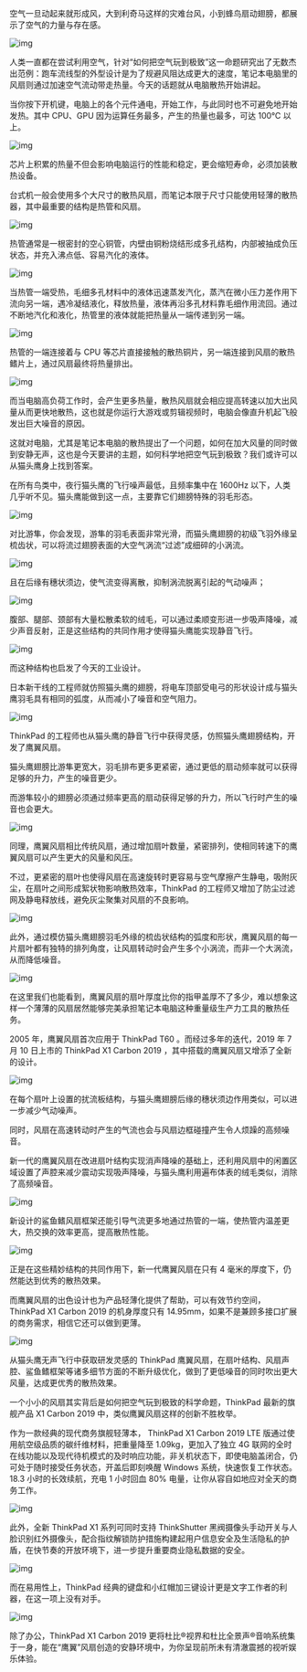 空气一旦动起来就形成风，大到利奇马这样的灾难台风，小到蜂鸟扇动翅膀，都展示了空气的力量与存在感。



![img](https://mmbiz.qpic.cn/mmbiz_png/U6yRaDu1NabORl8Orqh4K34yyxUPXS1EtLElDTXOrS6V26mtqeErgnseKNURFMbePPhaOcfvBLpKeaxEibZ20lg/640?wx_fmt=png)



人类一直都在尝试利用空气，针对“如何把空气玩到极致”这一命题研究出了无数杰出范例：跑车流线型的外型设计是为了规避风阻达成更大的速度，笔记本电脑里的风扇则通过加速空气流动带走热量。今天的话题就从电脑散热开始讲起。



当你按下开机键，电脑上的各个元件通电，开始工作，与此同时也不可避免地开始发热。其中 CPU、GPU 因为运算任务最多，产生的热量也最多，可达 100℃ 以上。



![img](https://mmbiz.qpic.cn/mmbiz_png/U6yRaDu1NabORl8Orqh4K34yyxUPXS1Er3YQjKpucrTzEWwiaFXKnzqJ40ia822TCEZLWRdib3s6UNmTicALrTkh1w/640?wx_fmt=png)



芯片上积累的热量不但会影响电脑运行的性能和稳定，更会缩短寿命，必须加装散热设备。



台式机一般会使用多个大尺寸的散热风扇，而笔记本限于尺寸只能使用轻薄的散热器，其中最重要的结构是热管和风扇。



![img](https://mmbiz.qpic.cn/mmbiz_png/U6yRaDu1NabORl8Orqh4K34yyxUPXS1EAk2n5kpLDg5BCiccibRLOqZtnPYeicsFUI3bvvx4xicu7sZbDhyhbykU3g/640?wx_fmt=png)



热管通常是一根密封的空心铜管，内壁由铜粉烧结形成多孔结构，内部被抽成负压状态，并充入沸点低、容易汽化的液体。



![img](https://mmbiz.qpic.cn/mmbiz_png/U6yRaDu1NabORl8Orqh4K34yyxUPXS1EngODewvqnGNjjUBianI9KVHicz0WianroZXulVbr7hGSCjUDF1dKlkEBQ/640?wx_fmt=png)



当热管一端受热，毛细多孔材料中的液体迅速蒸发汽化，蒸汽在微小压力差作用下流向另一端，遇冷凝结液化，释放热量，液体再沿多孔材料靠毛细作用流回。通过不断地汽化和液化，热管里的液体就能把热量从一端传递到另一端。



![img](https://mmbiz.qpic.cn/mmbiz_png/U6yRaDu1NabORl8Orqh4K34yyxUPXS1EJUbvqibib369JW3SlQl0h80gnmoZREwEpljQYbMicDJG5aKEIqKkRia8vQ/640?wx_fmt=png)



热管的一端连接着与 CPU 等芯片直接接触的散热铜片，另一端连接到风扇的散热鳍片上，通过风扇最终将热量排出。



![img](https://mmbiz.qpic.cn/mmbiz_gif/U6yRaDu1NaaebpdjAlJAzNQK13pFOJib50JpNd1Hvpib9iaAygnJic7aSe5CXROt3ibCO0HGaB9bcIlMypQCoq84pQA/640?wx_fmt=gif)





而当电脑高负荷工作时，会产生更多热量，散热风扇就会相应提高转速以加大出风量从而更快地散热，这也就是你运行大游戏或剪辑视频时，电脑会像直升机起飞般发出巨大噪音的原因。



这就对电脑，尤其是笔记本电脑的散热提出了一个问题，如何在加大风量的同时做到安静无声，这也是今天要讲的主题，如何科学地把空气玩到极致？我们或许可以从猫头鹰身上找到答案。



在所有鸟类中，夜行猫头鹰的飞行噪声最低，且频率集中在 1600Hz 以下，人类几乎听不见。猫头鹰能做到这一点，主要靠它们翅膀特殊的羽毛形态。



![img](https://mmbiz.qpic.cn/mmbiz_gif/U6yRaDu1NabORl8Orqh4K34yyxUPXS1Eia4ZrGZDR6tSSOepQnWbgENTCuIOZxK3ILAdVdcNFfZI26PTib7PNYAA/640?wx_fmt=gif)



对比游隼，你会发现，游隼的羽毛表面非常光滑，而猫头鹰翅膀的初级飞羽外缘呈梳齿状，可以将流过翅膀表面的大空气涡流“过滤”成细碎的小涡流。



![img](https://mmbiz.qpic.cn/mmbiz_gif/U6yRaDu1NaaebpdjAlJAzNQK13pFOJib5j5qZT5vU2I3HrjoOtRcVrHMONgYlAXq2cib1wtVQZTzuBQjBBe0vLwA/640?wx_fmt=gif)





且在后缘有穗状须边，使气流变得离散，抑制涡流脱离引起的气动噪声；



![img](https://mmbiz.qpic.cn/mmbiz_png/U6yRaDu1NabORl8Orqh4K34yyxUPXS1Edd4UVasreTz5bJ5pCfHjx4duIwUexbfQqE4uLpPaw63LAWO5gByp9A/640?wx_fmt=png)



腹部、腿部、颈部有大量松散柔软的绒毛，可以通过柔顺变形进一步吸声降噪，减少声音反射，正是这些结构的共同作用才使得猫头鹰能实现静音飞行。



![img](https://mmbiz.qpic.cn/mmbiz_gif/U6yRaDu1NaaebpdjAlJAzNQK13pFOJib51zEicVH7EnM10jLLSu3gzfvE6ovUiaskZL0gm2p7NlUXFnwaydFibia8mw/640?wx_fmt=gif)



而这种结构也启发了今天的工业设计。



日本新干线的工程师就仿照猫头鹰的翅膀，将电车顶部受电弓的形状设计成与猫头鹰羽毛具有相同的弧度，从而减小了噪音和空气阻力。



![img](https://mmbiz.qpic.cn/mmbiz_gif/U6yRaDu1NaaebpdjAlJAzNQK13pFOJib54lXFkaCJyzick8FvSYfIgTgy9WXplL0Q6gK3Ort7rEQvyHpbTiaU7TIw/640?wx_fmt=gif)





ThinkPad 的工程师也从猫头鹰的静音飞行中获得灵感，仿照猫头鹰翅膀结构，开发了鹰翼风扇。



猫头鹰翅膀比游隼更宽大，羽毛排布更多更紧密，通过更低的扇动频率就可以获得足够的升力，产生的噪音更少。



而游隼较小的翅膀必须通过频率更高的扇动获得足够的升力，所以飞行时产生的噪音也会更大。



![img](https://mmbiz.qpic.cn/mmbiz_png/U6yRaDu1NabORl8Orqh4K34yyxUPXS1Ee7qSGkFdLuBQKeWMuH5NgvK6J8dMgjtdeic0g2w7k9gZNZuhOJ5IicHw/640?wx_fmt=png)



同理，鹰翼风扇相比传统风扇，通过增加扇叶数量，紧密排列，使相同转速下的鹰翼风扇可以产生更大的风量和风压。



不过，更紧密的扇叶也使得风扇在高速旋转时更容易与空气摩擦产生静电，吸附灰尘，在扇叶之间形成絮状物影响散热效率，ThinkPad 的工程师又增加了防尘过滤网及静电释放线，避免灰尘聚集对风扇的不良影响。



![img](https://mmbiz.qpic.cn/mmbiz_gif/U6yRaDu1NabORl8Orqh4K34yyxUPXS1ENyxoMTlic2ic46appLlQUxF7ZUUvRqhPIsicYyDfPb0XU3CcIibR70ev4Q/640?wx_fmt=gif)



此外，通过模仿猫头鹰翅膀羽毛外缘的梳齿状结构的弧度和形状，鹰翼风扇的每一片扇叶都有独特的排列角度，让风扇转动时会产生多个小涡流，而非一个大涡流，从而降低噪音。



![img](https://mmbiz.qpic.cn/mmbiz_png/U6yRaDu1NabORl8Orqh4K34yyxUPXS1E9JkiaZgjGkSXqDbUNkWPOHjgzCZyvjWrOw7fcGaR0gibx8E8sKvRzKjQ/640?wx_fmt=png)



在这里我们也能看到，鹰翼风扇的扇叶厚度比你的指甲盖厚不了多少，难以想象这样一个薄薄的风扇居然能够完美承担笔记本电脑这种重量级生产力工具的散热任务。



2005 年，鹰翼风扇首次应用于 ThinkPad T60 。而经过多年的迭代，2019 年 7 月 10 日上市的 ThinkPad X1 Carbon 2019 ，其中搭载的鹰翼风扇又增添了全新的设计。



![img](https://mmbiz.qpic.cn/mmbiz_jpg/U6yRaDu1NaaebpdjAlJAzNQK13pFOJib5aUiaNZT53PHibmia14iabzlYn2O7BbB8uM9TMw09CFibT2ThXwlhTfC2h3A/640?wx_fmt=jpeg)



在每个扇叶上设置的扰流板结构，与猫头鹰翅膀后缘的穗状须边作用类似，可以进一步减少气动噪声。



同时，风扇在高速转动时产生的气流也会与风扇边框碰撞产生令人烦躁的高频噪音。



新一代的鹰翼风扇在改进扇叶结构实现消声降噪的基础上，还利用风扇中的闲置区域设置了声腔来减少震动实现吸声降噪，与猫头鹰利用遍布体表的绒毛类似，消除了高频噪音。



![img](https://mmbiz.qpic.cn/mmbiz_png/U6yRaDu1NabORl8Orqh4K34yyxUPXS1EAQ9GribFPoQLJ4Isgs3Cgtj8OX9ZyC1bqsp4Xrs4KdXumTK9v60pfog/640?wx_fmt=png)



新设计的鲨鱼鳍风扇框架还能引导气流更多地通过热管的一端，使热管内温差更大，热交换的效率更高，提高散热性能。



![img](https://mmbiz.qpic.cn/mmbiz_png/U6yRaDu1NabORl8Orqh4K34yyxUPXS1EFghyiaQkqU4IDLicibXhyltibXKsXicCRhZYyW8lwvTrUAAqgibGLicdVOZnA/640?wx_fmt=png)



正是在这些精妙结构的共同作用下，新一代鹰翼风扇在只有 4 毫米的厚度下，仍然能达到优秀的散热效果。



而鹰翼风扇的出色设计也为产品轻薄化提供了帮助，可以有效节约空间，ThinkPad X1 Carbon 2019 的机身厚度只有 14.95mm，如果不是兼顾多接口扩展的商务需求，相信它还可以做到更薄。



![img](https://mmbiz.qpic.cn/mmbiz_png/U6yRaDu1NabORl8Orqh4K34yyxUPXS1E42mbQgsRMbKXK0IeAdzKo0xkwibRYuVWmFhmxtGkroazbWI7ggJntVg/640?wx_fmt=png)



从猫头鹰无声飞行中获取研发灵感的 ThinkPad 鹰翼风扇，在扇叶结构、风扇声腔、鲨鱼鳍框架等诸多细节方面的不断升级优化，做到了更低噪音的同时吹出更大风量，达成更优秀的散热效果。



一个小小的风扇其实背后是如何把空气玩到极致的科学命题，ThinkPad 最新的旗舰产品 X1 Carbon 2019 中，类似鹰翼风扇这样的创新不胜枚举。



作为一款经典的现代商务旗舰轻薄本， ThinkPad X1 Carbon 2019 LTE 版通过使用航空级品质的碳纤维材料，把重量降至 1.09kg，更加入了独立 4G 联网的全时在线功能以及现代待机模式的及时响应功能，非关机状态下，即使电脑盖闭合，仍可处于随时接受任务状态，开盖后即刻唤醒 Windows 系统，快速恢复工作状态。18.3 小时的长效续航，充电 1 小时回血 80% 电量，让你从容自如地应对全天的商务工作。



![img](https://mmbiz.qpic.cn/mmbiz_jpg/U6yRaDu1NaaebpdjAlJAzNQK13pFOJib5WJDdu853WmibRZnr3IXkhxWlY0JyqneJZicSxeRC0lhnCgiafpg17qhQQ/640?wx_fmt=jpeg)



此外，全新 ThinkPad X1 系列可同时支持 ThinkShutter 黑阀摄像头手动开关与人脸识别红外摄像头，配合指纹解锁防护措施构建起用户信息安全及生活隐私的护盾，在快节奏的开放环境下，进一步提升重要商业隐私数据的安全。



![img](https://mmbiz.qpic.cn/mmbiz_png/U6yRaDu1NabORl8Orqh4K34yyxUPXS1Ec0t9Lq0GzqpZTFYP2q0qcHH66z6dcUwMLsaBGSkoI50BD9ftxGGtkQ/640?wx_fmt=png)



而在易用性上，ThinkPad 经典的键盘和小红帽加三键设计更是文字工作者的利器，在这一项上没有对手。



![img](https://mmbiz.qpic.cn/mmbiz_png/U6yRaDu1NabORl8Orqh4K34yyxUPXS1EUXC2IcJ8Vh2OVOFibSAe2KpeVibv6zN77TV0K9RPEsqKv1kbDp28QlPQ/640?wx_fmt=png)



除了办公，ThinkPad X1 Carbon 2019 更将杜比®视界和杜比全景声®音响系统集于一身，能在“鹰翼”风扇创造的安静环境中，为你呈现前所未有清澈震撼的视听娱乐体验。